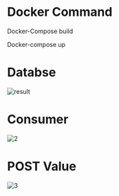 # Docker Command 

Docker-Compose build

Docker-compose up


# Databse



![result](https://user-images.githubusercontent.com/84755221/119507948-e0924a00-bda1-11eb-88d5-07c63606e576.png)



# Consumer



![2](https://user-images.githubusercontent.com/84755221/119508044-fb64be80-bda1-11eb-9f5a-43eeeff4d4ae.png)



# POST Value



![3](https://user-images.githubusercontent.com/84755221/119508085-03246300-bda2-11eb-8490-889a8714e0b1.png)
